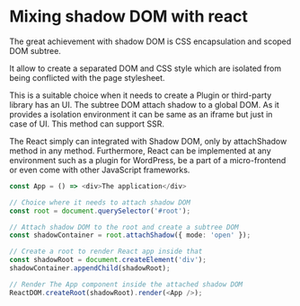 # Mixing shadow DOM with react

The great achievement with shadow DOM is CSS encapsulation and scoped DOM subtree.

It allow to create a separated DOM and CSS style which are isolated from being conflicted with the page  stylesheet.

This is a suitable choice when it needs to create a Plugin or third-party library has an UI. The subtree DOM attach shadow to a global DOM. As it provides a isolation environment it can be same as an iframe but just in case of UI. This method can support SSR.

The React simply can integrated with Shadow DOM, only by attachShadow method in any method. Furthermore, React can be implemented at any environment such as a plugin for WordPress, be a part of a micro-frontend or  even come with other JavaScript frameworks.


```typescript
const App = () => <div>The application</div>

// Choice where it needs to attach shadow DOM
const root = document.querySelector('#root');

// Attach shadow DOM to the root and create a subtree DOM
const shadowContainer = root.attachShadow({ mode: 'open' });

// Create a root to render React app inside that
const shadowRoot = document.createElement('div');
shadowContainer.appendChild(shadowRoot);

// Render The App component inside the attached shadow DOM
ReactDOM.createRoot(shadowRoot).render(<App />);
```
